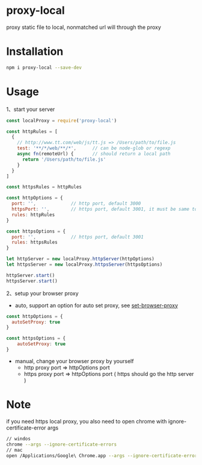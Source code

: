 # proxy-local
proxy static file to local, nonmatched url will through the proxy

# Installation
```bash
npm i proxy-local --save-dev
```

# Usage
1、start your server
```js
const localProxy = require('proxy-local')

const httpRules = [
  {
    // http://www.tt.com/web/js/tt.js => /Users/path/to/file.js
    test: '**/*/web/**/*',      // can be node-glob or regexp
    async fn(remoteUrl) {       // should return a local path
      return '/Users/path/to/file.js'
    }
  }
]

const httpsRules = httpRules

const httpOptions = {
  port: '',             // http port, default 3000
  httpsPort: '',        // https port, default 3001, it must be same to the httpsOptions port
  rules: httpRules
}

const httpsOptions = {
  port: '',             // https port, default 3001
  rules: httpsRules
}

let httpServer = new localProxy.httpServer(httpOptions)
let httpsServer = new localProxy.httpsServer(httpsOptions)

httpServer.start()
httpsServer.start()
```
2、setup your browser proxy
- auto, support an option for auto set proxy, see [set-browser-proxy](https://www.npmjs.com/package/set-browser-proxy)
```js
const httpOptions = {
  autoSetProxy: true
}

const httpsOptions = {
    autoSetProxy: true
}
```
- manual, change your browser proxy by yourself
    - http proxy port => httpOptions port
    - https proxy port => httpOptions port ( https should go the http server )

# Note
if you need https local proxy, you also need to open chrome with ignore-certificate-error args
```bash
// windos
chrome --args --ignore-certificate-errors
// mac
open /Applications/Google\ Chrome.app --args --ignore-certificate-errors
```